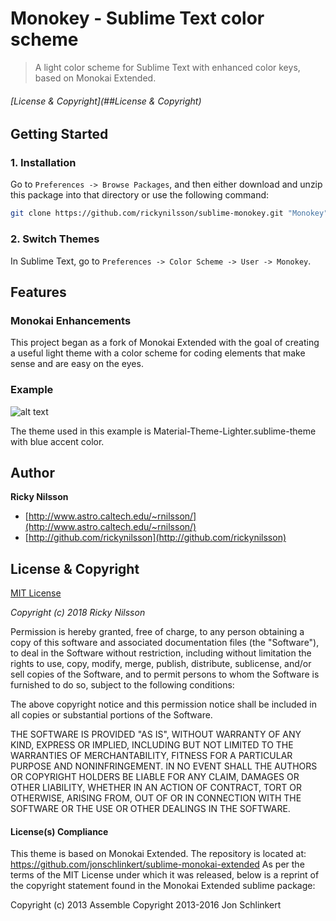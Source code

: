 # Monokey - Sublime Text color scheme

> A light color scheme for Sublime Text with enhanced color keys, based on Monokai Extended.


###### [License & Copyright](##License & Copyright)

## Getting Started

### 1. Installation

Go to `Preferences -> Browse Packages`, and then either download and unzip this package into that directory or use the following command:

``` bash
git clone https://github.com/rickynilsson/sublime-monokey.git "Monokey"
```

### 2. Switch Themes

In Sublime Text, go to `Preferences -> Color Scheme -> User -> Monokey`.


## Features
### Monokai Enhancements

This project began as a fork of Monokai Extended with the goal of creating a useful light theme with a color scheme for coding elements that make sense and are easy on the eyes.

### Example

![alt text](../master/Monokey_screen.png)

The theme used in this example is Material-Theme-Lighter.sublime-theme with blue accent color.

## Author

**Ricky Nilsson**

+ [http://www.astro.caltech.edu/~rnilsson/](http://www.astro.caltech.edu/~rnilsson/)
+ [http://github.com/rickynilsson](http://github.com/rickynilsson)


## License & Copyright

[MIT License](LICENSE-MIT)

*Copyright (c) 2018 Ricky Nilsson*

Permission is hereby granted, free of charge, to any person obtaining a copy
of this software and associated documentation files (the "Software"), to deal
in the Software without restriction, including without limitation the rights
to use, copy, modify, merge, publish, distribute, sublicense, and/or sell
copies of the Software, and to permit persons to whom the Software is
furnished to do so, subject to the following conditions:

The above copyright notice and this permission notice shall be included in
all copies or substantial portions of the Software.

THE SOFTWARE IS PROVIDED "AS IS", WITHOUT WARRANTY OF ANY KIND, EXPRESS OR
IMPLIED, INCLUDING BUT NOT LIMITED TO THE WARRANTIES OF MERCHANTABILITY,
FITNESS FOR A PARTICULAR PURPOSE AND NONINFRINGEMENT. IN NO EVENT SHALL THE
AUTHORS OR COPYRIGHT HOLDERS BE LIABLE FOR ANY CLAIM, DAMAGES OR OTHER
LIABILITY, WHETHER IN AN ACTION OF CONTRACT, TORT OR OTHERWISE, ARISING FROM,
OUT OF OR IN CONNECTION WITH THE SOFTWARE OR THE USE OR OTHER DEALINGS IN
THE SOFTWARE.

#### License(s) Compliance

This theme is based on Monokai Extended. The repository is located at:
  https://github.com/jonschlinkert/sublime-monokai-extended 
As per the terms of the MIT License
under which it was released, below is a reprint of the copyright statement 
found in the Monokai Extended sublime package:

Copyright (c) 2013 Assemble
Copyright 2013-2016 Jon Schlinkert
